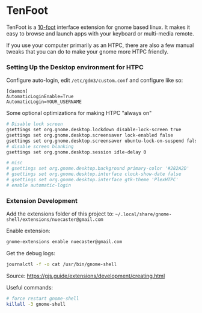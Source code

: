 # TenFoot

TenFoot is a [10-foot](https://en.wikipedia.org/wiki/10-foot_user_interface) interface extension for gnome based linux. It makes it easy to browse and launch apps with your keyboard or multi-media remote.

If you use your computer primarily as an HTPC, there are also a few manual tweaks that you can do to make your gnome more HTPC friendly.

### Setting Up the Desktop environment for HTPC

Configure auto-login, edit `/etc/gdm3/custom.conf` and configure like so:

```
[daemon]
AutomaticLoginEnable=True
AutomaticLogin=YOUR_USERNAME
```

Some optional optimizations for making HTPC "always on"

```bash
# Disable lock screen
gsettings set org.gnome.desktop.lockdown disable-lock-screen true
gsettings set org.gnome.desktop.screensaver lock-enabled false
gsettings set org.gnome.desktop.screensaver ubuntu-lock-on-suspend false
# disable screen blanking
gsettings set org.gnome.desktop.session idle-delay 0

# misc
# gsettings set org.gnome.desktop.background primary-color '#282A2D'
# gsettings set org.gnome.desktop.interface clock-show-date false
# gsettings set org.gnome.desktop.interface gtk-theme 'PlexHTPC'
# enable automatic-login

```

### Extension Development

Add the extensions folder of this project to: `~/.local/share/gnome-shell/extensions/nuecaster@gmail.com`

Enable extension:

```bash
gnome-extensions enable nuecaster@gmail.com
```

Get the debug logs:

```bash
journalctl -f -o cat /usr/bin/gnome-shell
```

Source: https://gjs.guide/extensions/development/creating.html

Useful commands:

```bash
# force restart gnome-shell
killall -3 gnome-shell
```
